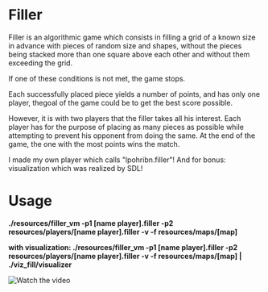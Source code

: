 # Filler
Filler is an algorithmic game which consists in filling a grid of a known size in advance with pieces of random size and shapes, without the pieces being stacked more than one square above each other and without them exceeding the grid.

If one of these conditions is not met, the game stops.

Each successfully placed piece yields a number of points, and has only one player, thegoal of the game could be to get the best score possible. 

However, it is with two players that the filler takes all his interest. Each player has for the purpose of placing as many
pieces as possible while attempting to prevent his opponent from doing the same. At the end of the game, the one with the most points wins the match.

I made my own player which calls "lpohribn.filler"! And for bonus: visualization which was realized by SDL!

# Usage
**./resources/filler_vm -p1 [name player].filler -p2 resources/players/[name player].filler -v -f resources/maps/[map]**

**with visualization:
./resources/filler_vm -p1 [name player].filler -p2 resources/players/[name player].filler -v -f resources/maps/[map] | ./viz_fill/visualizer**

![Watch the video](https://raw.github.com/GabLeRoux/WebMole/master/ressources/WebMole_Youtube_Video.png)
